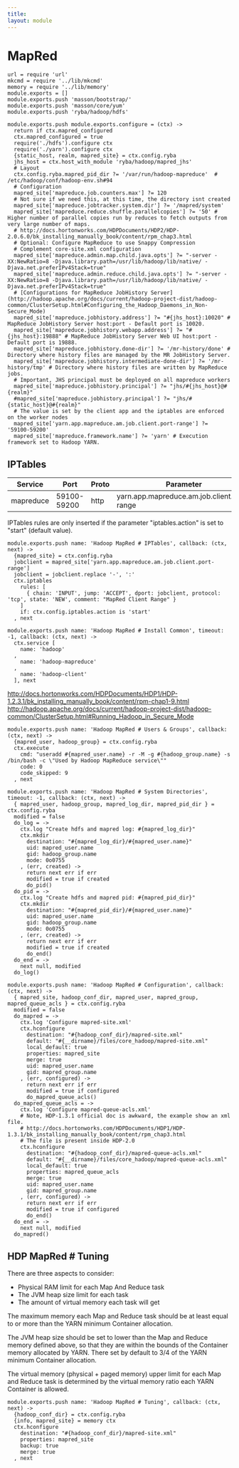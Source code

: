 ```yaml
---
title: 
layout: module
---
```


# MapRed

    url = require 'url'
    mkcmd = require '../lib/mkcmd'
    memory = require '../lib/memory'
    module.exports = []
    module.exports.push 'masson/bootstrap/'
    module.exports.push 'masson/core/yum'
    module.exports.push 'ryba/hadoop/hdfs'

    module.exports.push module.exports.configure = (ctx) ->
      return if ctx.mapred_configured
      ctx.mapred_configured = true
      require('./hdfs').configure ctx
      require('./yarn').configure ctx
      {static_host, realm, mapred_site} = ctx.config.ryba
      jhs_host = ctx.host_with_module 'ryba/hadoop/mapred_jhs'
      # Layout
      ctx.config.ryba.mapred_pid_dir ?= '/var/run/hadoop-mapreduce'  # /etc/hadoop/conf/hadoop-env.sh#94
      # Configuration
      mapred_site['mapreduce.job.counters.max'] ?= 120
      # Not sure if we need this, at this time, the directory isnt created
      mapred_site['mapreduce.jobtracker.system.dir'] ?= '/mapred/system'
      mapred_site['mapreduce.reduce.shuffle.parallelcopies'] ?= '50' #  Higher number of parallel copies run by reduces to fetch outputs from very large number of maps.
      # http://docs.hortonworks.com/HDPDocuments/HDP2/HDP-2.0.6.0/bk_installing_manually_book/content/rpm_chap3.html
      # Optional: Configure MapReduce to use Snappy Compression
      # Complement core-site.xml configuration
      mapred_site['mapreduce.admin.map.child.java.opts'] ?= "-server -XX:NewRatio=8 -Djava.library.path=/usr/lib/hadoop/lib/native/ -Djava.net.preferIPv4Stack=true"
      mapred_site['mapreduce.admin.reduce.child.java.opts'] ?= "-server -XX:NewRatio=8 -Djava.library.path=/usr/lib/hadoop/lib/native/ -Djava.net.preferIPv4Stack=true"
      # [Configurations for MapReduce JobHistory Server](http://hadoop.apache.org/docs/current/hadoop-project-dist/hadoop-common/ClusterSetup.html#Configuring_the_Hadoop_Daemons_in_Non-Secure_Mode)
      mapred_site['mapreduce.jobhistory.address'] ?= "#{jhs_host}:10020" # MapReduce JobHistory Server host:port - Default port is 10020.
      mapred_site['mapreduce.jobhistory.webapp.address'] ?= "#{jhs_host}:19888" # MapReduce JobHistory Server Web UI host:port - Default port is 19888.
      mapred_site['mapreduce.jobhistory.done-dir'] ?= '/mr-history/done' # Directory where history files are managed by the MR JobHistory Server.
      mapred_site['mapreduce.jobhistory.intermediate-done-dir'] ?= '/mr-history/tmp' # Directory where history files are written by MapReduce jobs.
      # Important, JHS principal must be deployed on all mapreduce workers
      mapred_site['mapreduce.jobhistory.principal'] ?= "jhs/#{jhs_host}@#{realm}"
      #mapred_site['mapreduce.jobhistory.principal'] ?= "jhs/#{static_host}@#{realm}"
      # The value is set by the client app and the iptables are enforced on the worker nodes
      mapred_site['yarn.app.mapreduce.am.job.client.port-range'] ?= '59100-59200'
      mapred_site['mapreduce.framework.name'] ?= 'yarn' # Execution framework set to Hadoop YARN.

## IPTables

| Service    | Port        | Proto | Parameter                                   |
|------------|-------------|-------|---------------------------------------------|
| mapreduce  | 59100-59200 | http  | yarn.app.mapreduce.am.job.client.port-range |


IPTables rules are only inserted if the parameter "iptables.action" is set to 
"start" (default value).

    module.exports.push name: 'Hadoop MapRed # IPTables', callback: (ctx, next) ->
      {mapred_site} = ctx.config.ryba
      jobclient = mapred_site['yarn.app.mapreduce.am.job.client.port-range']
      jobclient = jobclient.replace '-', ':'
      ctx.iptables
        rules: [
          { chain: 'INPUT', jump: 'ACCEPT', dport: jobclient, protocol: 'tcp', state: 'NEW', comment: "MapRed Client Range" }
        ]
        if: ctx.config.iptables.action is 'start'
      , next

    module.exports.push name: 'Hadoop MapRed # Install Common', timeout: -1, callback: (ctx, next) ->
      ctx.service [
        name: 'hadoop'
      ,
        name: 'hadoop-mapreduce'
      ,
        name: 'hadoop-client'
      ], next

http://docs.hortonworks.com/HDPDocuments/HDP1/HDP-1.2.3.1/bk_installing_manually_book/content/rpm-chap1-9.html
http://hadoop.apache.org/docs/current/hadoop-project-dist/hadoop-common/ClusterSetup.html#Running_Hadoop_in_Secure_Mode

    module.exports.push name: 'Hadoop MapRed # Users & Groups', callback: (ctx, next) ->
      {mapred_user, hadoop_group} = ctx.config.ryba
      ctx.execute
        cmd: "useradd #{mapred_user.name} -r -M -g #{hadoop_group.name} -s /bin/bash -c \"Used by Hadoop MapReduce service\""
        code: 0
        code_skipped: 9
      , next

    module.exports.push name: 'Hadoop MapRed # System Directories', timeout: -1, callback: (ctx, next) ->
      { mapred_user, hadoop_group, mapred_log_dir, mapred_pid_dir } = ctx.config.ryba
      modified = false
      do_log = ->
        ctx.log "Create hdfs and mapred log: #{mapred_log_dir}"
        ctx.mkdir
          destination: "#{mapred_log_dir}/#{mapred_user.name}"
          uid: mapred_user.name
          gid: hadoop_group.name
          mode: 0o0755
        , (err, created) ->
          return next err if err
          modified = true if created
          do_pid()
      do_pid = ->
        ctx.log "Create hdfs and mapred pid: #{mapred_pid_dir}"
        ctx.mkdir
          destination: "#{mapred_pid_dir}/#{mapred_user.name}"
          uid: mapred_user.name
          gid: hadoop_group.name
          mode: 0o0755
        , (err, created) ->
          return next err if err
          modified = true if created
          do_end()
      do_end = ->
        next null, modified
      do_log()

    module.exports.push name: 'Hadoop MapRed # Configuration', callback: (ctx, next) ->
      { mapred_site, hadoop_conf_dir, mapred_user, mapred_group, mapred_queue_acls } = ctx.config.ryba
      modified = false
      do_mapred = ->
        ctx.log 'Configure mapred-site.xml'
        ctx.hconfigure
          destination: "#{hadoop_conf_dir}/mapred-site.xml"
          default: "#{__dirname}/files/core_hadoop/mapred-site.xml"
          local_default: true
          properties: mapred_site
          merge: true
          uid: mapred_user.name
          gid: mapred_group.name
        , (err, configured) ->
          return next err if err
          modified = true if configured
          do_mapred_queue_acls()
      do_mapred_queue_acls = ->
        ctx.log 'Configure mapred-queue-acls.xml'
        # Note, HDP-1.3.1 official doc is awkward, the example show an xml file.
        # http://docs.hortonworks.com/HDPDocuments/HDP1/HDP-1.3.1/bk_installing_manually_book/content/rpm_chap3.html
        # The file is present inside HDP-2.0
        ctx.hconfigure
          destination: "#{hadoop_conf_dir}/mapred-queue-acls.xml"
          default: "#{__dirname}/files/core_hadoop/mapred-queue-acls.xml"
          local_default: true
          properties: mapred_queue_acls
          merge: true
          uid: mapred_user.name
          gid: mapred_group.name
        , (err, configured) ->
          return next err if err
          modified = true if configured
          do_end()
      do_end = ->
        next null, modified
      do_mapred()

## HDP MapRed # Tuning

There are three aspects to consider:

*   Physical RAM limit for each Map And Reduce task
*   The JVM heap size limit for each task
*   The amount of virtual memory each task will get

The maximum memory each Map and Reduce task should be at least equal to or more 
than the YARN minimum Container allocation.

The JVM heap size should be set to lower than the Map and Reduce memory defined 
above, so that they are within the bounds of the Container memory allocated by 
YARN. There set by default to 3/4 of the YARN minimum Container allocation.

The virtual memory (physical + paged memory) upper limit for each Map and 
Reduce task is determined by the virtual memory ratio each YARN Container is 
allowed.

    module.exports.push name: 'Hadoop MapRed # Tuning', callback: (ctx, next) ->
      {hadoop_conf_dir} = ctx.config.ryba
      {info, mapred_site} = memory ctx
      ctx.hconfigure
        destination: "#{hadoop_conf_dir}/mapred-site.xml"
        properties: mapred_site
        backup: true
        merge: true
      , next





